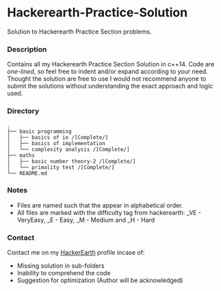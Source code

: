 # Hackerearth-Practice-Solution
Solution to Hackerearth Practice Section problems.

### Description
Contains all my Hackerearth Practice Section Solution in c++14. Code are *one-lined*, so feel free to indent and/or expand according to your need. Thought the solution are free to use I would not recommend anyone to submit the solutions without understanding the exact approach and logic used.

### Directory
```
.
├── basic programming
│   ├── basics of io /[Complete/]
│   ├── basics of implementation
│	└── complexity analysis /[Complete/]
├── maths
│   ├── basic number theory-2 /[Complete/]
│   └── primality test /[Complete/]
└── README.md
```

### Notes
* Files are named such that the appear in alphabetical order.
* All files are marked with the difficulty tag from hackerearth: \_VE - VeryEasy, \_E - Easy, \_M - Medium and \_H - Hard

### Contact
Contact me on my [HackerEarth](https://www.hackerearth.com/@ninilo97) profile incase of:
* Missing solution in sub-folders
* Inability to comprehend the code
* Suggestion for optimization (Author will be acknowledged)
